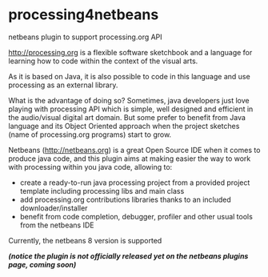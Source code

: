 # processing4netbeans
netbeans plugin to support processing.org API

http://processing.org is a flexible software sketchbook and a language for learning how to code within the context of the visual arts.

As it is based on Java, it is also possible to code in this language and use processing as an external library. 

What is the advantage of doing so? Sometimes, java developers just love playing with processing API which is simple, well designed and efficient in the audio/visual digital art domain. But some prefer to benefit from Java language and its Object Oriented approach when the project sketches (name of processing.org programs) start to grow. 

Netbeans (http://netbeans.org) is a great Open Source IDE when it comes to produce java code, and this plugin aims at making easier the way to work with processing within you java code, allowing to: 
- create a ready-to-run java processing project from a provided project template including processing libs and main class
- add processing.org contributions libraries thanks to an included downloader/installer
- benefit from code completion, debugger, profiler and other usual tools from the netbeans IDE

Currently, the netbeans 8 version is supported

**_(notice the plugin is not officially released yet on the netbeans plugins page, coming soon)_**
